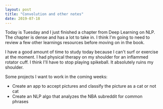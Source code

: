 ```yaml
---
layout: post
title: "Convolution and other notes"
date: 2019-07-18
---
```


Today is Tuesday and I just finished a chapter from Deep Learning on NLP. The chapter is dense and has a lot to take in. I think I'm going to need to review a few other learnings resources before moving on in the book.

I have a good amount of time to study today because I can't surf or exercise at the moment. I had physical therapy on my shoulder for an inflammed rotator cuff. I think I'll have to stop playing spikeball. It absolutely ruins my shoulder.

Some projects I want to work in the coming weeks:
* Create an app to accept pictures and classify the picture as a cat or not cat
* Create an NLP algo that analyzes the NBA subreddit for common phrases